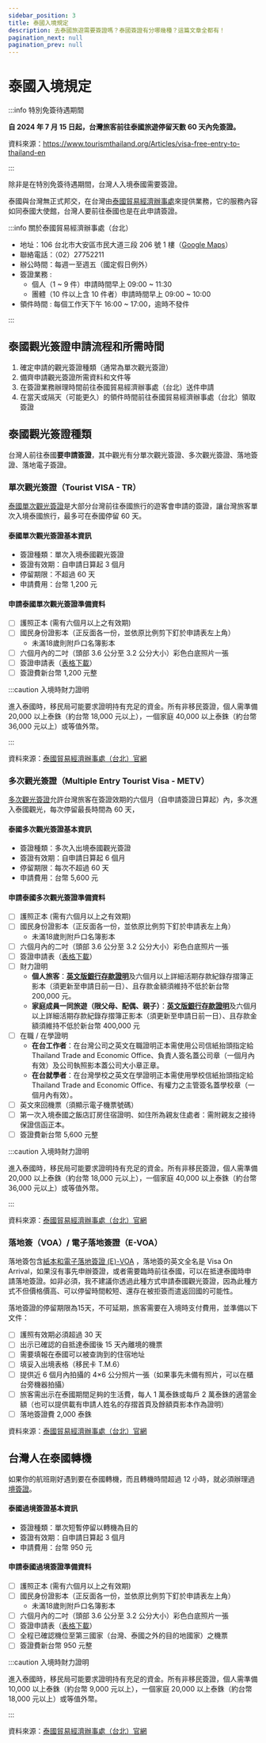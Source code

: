 ```yaml
---
sidebar_position: 3
title: 泰國入境規定
description: 去泰國旅遊需要簽證嗎？泰國簽證有分哪幾種？這篇文章全都有！
pagination_next: null
pagination_prev: null
---
```


# 泰國入境規定

:::info 特別免簽待遇期間

**自 2024 年 7 月 15 日起，台灣旅客前往泰國旅遊停留天數 60 天內免簽證。**

資料來源：https://www.tourismthailand.org/Articles/visa-free-entry-to-thailand-en

:::

除非是在特別免簽待遇期間，台灣人入境泰國需要簽證。

泰國與台灣無正式邦交，在台灣由[泰國貿易經濟辦事處](https://tteo.thaiembassy.org/cn/index)來提供業務，它的服務內容如同泰國大使館，台灣人要前往泰國也是在此申請簽證。

:::info 關於泰國貿易經濟辦事處（台北）

- 地址：106 台北市大安區市民大道三段 206 號 1 樓（[Google Maps](https://www.google.com/maps/place/%E6%B3%B0%E5%9C%8B%E8%B2%BF%E6%98%93%E7%B6%93%E6%BF%9F%E8%BE%A6%E4%BA%8B%E8%99%95/@25.0443047,121.5372265,17z/data=!3m2!4b1!5s0x3442abd9b4c6d281:0xcd1fc0b9b21d0fce!4m6!3m5!1s0x3442a95e3d4e0b17:0x26858a0cb5bf000!8m2!3d25.0443047!4d121.5398014!16s%2Fg%2F1tm1n4d1?entry=ttu)）
- 聯絡電話：（02）27752211
- 辦公時間：每週一至週五（國定假日例外）
- 簽證業務 : 
    - 個人（1 ~ 9 件）申請時間早上 09:00 ~ 11:30
    - 團體（10 件以上含 10 件者）申請時間早上 09:00 ~ 10:00
- 領件時間 : 每個工作天下午 16:00 ~ 17:00，逾時不發件

:::

## 泰國觀光簽證申請流程和所需時間

1. 確定申請的觀光簽證種類（通常為單次觀光簽證）
2. 備齊申請觀光簽證所需資料和文件等
3. 在簽證業務辦理時間前往泰國貿易經濟辦事處（台北）送件申請
4. 在當天或隔天（可能更久）的領件時間前往泰國貿易經濟辦事處（台北）領取簽證

## 泰國觀光簽證種類

台灣人前往泰國**要申請簽證**，其中觀光有分單次觀光簽證、多次觀光簽證、落地簽證、落地電子簽證。

### 單次觀光簽證（Tourist VISA - TR）

[泰國單次觀光簽證](https://tteo.thaiembassy.org/cn/publicservice/%E5%96%AE%E6%AC%A1%E8%A7%80%E5%85%89%E7%B0%BD%E8%AD%89-tourist-visa-tr?page=5d7dc71915e39c072c004f10&menu=5d7dc71915e39c072c004f11)是大部分台灣前往泰國旅行的遊客會申請的簽證，讓台灣旅客單次入境泰國旅行，最多可在泰國停留 60 天。

<!-- 透過 [**Klook 代辦**](https://www.klook.com/zh-TW/activity/30294-visa-thailand/?aid=41451&aff_adid=744953&aff_label1=&aff_label2=&aff_label3=&aff_pid=&aff_sid=&utm_medium=affiliate-alwayson&utm_source=non-network&utm_campaign=41451&utm_term=&utm_content=&aff_klick_id=44661688922-41451-744953-3d99b7f)最快可以當天取件，大部分情況下是需要 3 ~ 4 天至一周的時間，但最保險的話是建議出發前 2 ~ 4 週送件。 -->

#### 泰國單次觀光簽證基本資訊

- 簽證種類：單次入境泰國觀光簽證
- 簽證有效期：自申請日算起 3 個月
- 停留期限：不超過 60 天
- 申請費用：台幣 1,200 元

#### 申請泰國單次觀光簽證準備資料

- [ ] 護照正本 (需有六個月以上之有效期)
- [ ] 國民身份證影本（正反面各一份，並依原比例剪下釘於申請表左上角）
    - 未滿18歲則附戶口名簿影本
- [ ] 六個月內的二吋（頭部 3.6 公分至 3.2 公分大小）彩色白底照片一張
- [ ] 簽證申請表（[表格下載](https://tteo.thaiembassy.org/cn/page/%E7%B0%BD%E8%AD%89%E5%8F%8A%E7%9B%B8%E9%97%9C%E8%A1%A8%E6%A0%BC?menu=5d7dc71915e39c072c004f16)）
- [ ] 簽證費新台幣 1,200 元整

:::caution 入境時財力證明

進入泰國時，移民局可能要求證明持有充足的資金。所有非移民簽證，個人需準備 20,000 以上泰銖（約台幣 18,000 元以上），一個家庭 40,000 以上泰銖（約台幣 36,000 元以上）或等值外幣。

:::

資料來源：[泰國貿易經濟辦事處（台北）官網](https://tteo.thaiembassy.org/cn/publicservice/%E5%96%AE%E6%AC%A1%E8%A7%80%E5%85%89%E7%B0%BD%E8%AD%89-tourist-visa-tr?page=5d7dc71915e39c072c004f10&menu=5d7dc71915e39c072c004f11)

<!-- 對於不是住在北部地區的人來說，要在平常日空出整天或是連續兩天送件、取件實在不太方便，到了泰國貿易經濟辦事處當場可能還需要排隊，再加上來回的交通費（可能還有住宿費）基本上**都會超過代辦費用 300 元**。

所以我會推薦你直接用像是 Klook 這種提供[**泰國單次觀光簽證代辦**](https://www.klook.com/zh-TW/activity/30294-visa-thailand/?aid=41451&aff_adid=744953&aff_label1=&aff_label2=&aff_label3=&aff_pid=&aff_sid=&utm_medium=affiliate-alwayson&utm_source=non-network&utm_campaign=41451&utm_term=&utm_content=&aff_klick_id=44661688922-41451-744953-3d99b7f)服務的平台，花個台幣 1,500 簡單快速解決！-->

### 多次觀光簽證（Multiple Entry Tourist Visa - METV）

[多次觀光簽證](https://tteo.thaiembassy.org/cn/publicservice/%E5%A4%9A%E6%AC%A1%E5%85%A5%E5%A2%83%E8%A7%80%E5%85%89%E7%B0%BD%E8%AD%89-multiple-entry-tourist-visa-metv?page=5d7dc71915e39c072c004f10&menu=5d7dc71915e39c072c004f11)允許台灣旅客在簽證效期的六個月（自申請簽證日算起）內，多次進入泰國觀光，每次停留最長時間為 60 天，

#### 泰國多次觀光簽證基本資訊

- 簽證種類：多次入出境泰國觀光簽證
- 簽證有效期：自申請日算起 6 個月
- 停留期限：每次不超過 60 天
- 申請費用：台幣 5,600 元

#### 申請泰國多次觀光簽證準備資料

- [ ] 護照正本 (需有六個月以上之有效期)
- [ ] 國民身份證影本（正反面各一份，並依原比例剪下釘於申請表左上角）
    - 未滿18歲則附戶口名簿影本
- [ ] 六個月內的二吋（頭部 3.6 公分至 3.2 公分大小）彩色白底照片一張
- [ ] 簽證申請表（[表格下載](https://tteo.thaiembassy.org/cn/page/%E7%B0%BD%E8%AD%89%E5%8F%8A%E7%9B%B8%E9%97%9C%E8%A1%A8%E6%A0%BC?menu=5d7dc71915e39c072c004f16)）
- [ ] 財力證明
    - **個人旅客**：[**英文版銀行存款證明**](/好用資源/常用文件證件申請教學/申請郵局＆銀行英文版財力證明)及六個月以上詳細活期存款紀錄存摺簿正影本（須更新至申請日前一日）、且存款金額須維持不低於新台幣 200,000 元。
    - **家庭成員一同旅遊（限父母、配偶、親子）**：[**英文版銀行存款證明**](/好用資源/常用文件證件申請教學/申請郵局＆銀行英文版財力證明)及六個月以上詳細活期存款紀錄存摺簿正影本（須更新至申請日前一日）、且存款金額須維持不低於新台幣 400,000 元
- [ ] 在職 / 在學證明
    - **在台工作者**：在台灣公司之英文在職證明正本需使用公司信紙抬頭指定給 Thailand Trade and Economic Office、負責人簽名蓋公司章（一個月內有效）及公司執照影本蓋公司大小章正章。
    - **在台就學者**：在台灣學校之英文在學證明正本需使用學校信紙抬頭指定給 Thailand Trade and Economic Office、有權力之主管簽名蓋學校章（一個月內有效）。
- [ ] 英文來回機票（須顯示電子機票號碼）
- [ ] 第一次入境泰國之飯店訂房住宿證明、如住所為親友住處者：需附親友之接待保證信函正本。
- [ ] 簽證費新台幣 5,600 元整

:::caution 入境時財力證明

進入泰國時，移民局可能要求證明持有充足的資金。所有非移民簽證，個人需準備 20,000 以上泰銖（約台幣 18,000 元以上），一個家庭 40,000 以上泰銖（約台幣 36,000 元以上）或等值外幣。

:::

資料來源：[泰國貿易經濟辦事處（台北）官網](https://tteo.thaiembassy.org/cn/publicservice/%E5%A4%9A%E6%AC%A1%E5%85%A5%E5%A2%83%E8%A7%80%E5%85%89%E7%B0%BD%E8%AD%89-multiple-entry-tourist-visa-metv?page=5d7dc71915e39c072c004f10&menu=5d7dc71915e39c072c004f11)

### 落地簽（VOA）/ 電子落地簽證（E-VOA）

落地簽包含[紙本和電子落地簽證 (E)-VOA](https://www.immigration.go.th/en/?p=9254) ，落地簽的英文全名是 Visa On Arrival，如果沒有事先申辦簽證，或者需要臨時前往泰國，可以在抵達泰國時申請落地簽證。如非必須，我不建議你透過此種方式申請泰國觀光簽證，因為此種方式不但價格價高、可以停留時間較短、還存在被拒簽而遣返回國的可能性。

落地簽證的停留期限為15天，不可延期，旅客需要在入境時支付費用，並準備以下文件：

- [ ] 護照有效期必須超過 30 天
- [ ] 出示已確認的自抵達泰國後 15 天內離境的機票
- [ ] 需要填報在泰國可以被查詢到的住宿地址
- [ ] 填妥入出境表格（移民卡 T.M.6）
- [ ] 提供近 6 個月內拍攝的 4×6 公分照片一張（如果事先未備有照片，可以在櫃台旁機器拍攝）
- [ ] 旅客需出示在泰國期間足夠的生活費，每人 1 萬泰銖或每戶 2 萬泰銖的適當金額（也可以提供載有申請人姓名的存摺首頁及餘額頁影本作為證明）
- [ ] 落地簽證費 2,000 泰銖

資料來源：[泰國貿易經濟辦事處（台北）官網](https://www.immigration.go.th/en/?p=9254)

## 台灣人在泰國轉機

如果你的航班剛好遇到要在泰國轉機，而且轉機時間超過 12 小時，就必須辦理過[境簽證](https://tteo.thaiembassy.org/cn/publicservice/%E9%81%8E%E5%A2%83%E7%B0%BD%E8%AD%89-%E9%81%8E%E5%A2%83-%E5%8F%83%E5%8A%A0%E6%AF%94%E8%B3%BD-%E8%88%B9%E5%93%A1?page=5d7dc71915e39c072c004f10&menu=5d7dc71915e39c072c004f11)。

#### 泰國過境簽證基本資訊

- 簽證種類：單次短暫停留以轉機為目的
- 簽證有效期：自申請日算起 3 個月
- 申請費用：台幣 950 元

#### 申請泰國過境簽證準備資料

- [ ] 護照正本 (需有六個月以上之有效期)
- [ ] 國民身份證影本（正反面各一份，並依原比例剪下釘於申請表左上角）
    - 未滿18歲則附戶口名簿影本
- [ ] 六個月內的二吋（頭部 3.6 公分至 3.2 公分大小）彩色白底照片一張
- [ ] 簽證申請表（[表格下載](https://tteo.thaiembassy.org/cn/page/%E7%B0%BD%E8%AD%89%E5%8F%8A%E7%9B%B8%E9%97%9C%E8%A1%A8%E6%A0%BC?menu=5d7dc71915e39c072c004f16)）
- [ ] 全程已確認機位至第三國家（台灣、泰國之外的目的地國家）之機票
- [ ] 簽證費新台幣 950 元整

:::caution 入境時財力證明

進入泰國時，移民局可能要求證明持有充足的資金。所有非移民簽證，個人需準備 10,000 以上泰銖（約台幣 9,000 元以上），一個家庭 20,000 以上泰銖（約台幣 18,000 元以上）或等值外幣。

:::

資料來源：[泰國貿易經濟辦事處（台北）官網](https://tteo.thaiembassy.org/cn/publicservice/%E9%81%8E%E5%A2%83%E7%B0%BD%E8%AD%89-%E9%81%8E%E5%A2%83-%E5%8F%83%E5%8A%A0%E6%AF%94%E8%B3%BD-%E8%88%B9%E5%93%A1?page=5d7dc71915e39c072c004f10&menu=5d7dc71915e39c072c004f11)
